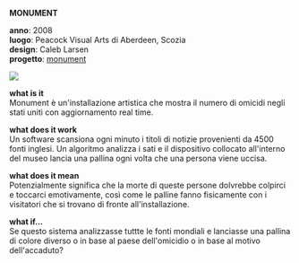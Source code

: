 **MONUMENT**

**anno**: 2008 <br>
**luogo**: Peacock Visual Arts di Aberdeen, Scozia <br>
**design**: Caleb Larsen <br>
**progetto**: [monument](http://caleblarsen.com/monument/)


![](http://i0.wp.com/caleblarsen.com/wordpress/wp-content/uploads/2013/01/CalebLarsen_03.jpg)


**what is it** <br>
Monument è un'installazione artistica che mostra il numero di omicidi negli stati uniti con aggiornamento real time.

**what does it work** <br>
Un software scansiona ogni minuto i titoli di notizie provenienti da 4500 fonti inglesi. Un algoritmo analizza i sati e il dispositivo collocato all'interno del museo lancia una pallina ogni volta che una persona viene uccisa.


**what does it mean** <br>
Potenzialmente significa che la morte di queste persone dolvrebbe colpirci e toccarci emotivamente, così come le palline fanno fisicamente con i visitatori che si trovano di fronte all'installazione.

**what if...** <br>
Se questo sistema analizzasse tuttte le fonti mondiali e lanciasse una pallina di colore diverso o in base al paese dell'omicidio o in base al motivo dell'accaduto?
